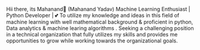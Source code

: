 Hii there, its Mahanand👋 (Mahanand Yadav)
Machine Learning Enthusiast | Python Developer | 💕
To utilize my knowledge and ideas in this field of machine learning
with well mathematical background & proficient in python,
Data analytics & machine learing algorithms .
Seeking a challenging position in a
technical organization that fully utilizes my skills and provides me opportunities
to grow while working towards the organizational goals.
